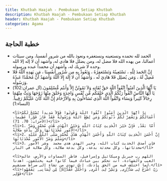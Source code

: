 ```yaml
---
title: Khutbah Haajah - Pembukaan Setiap Khutbah
description: Khutbah Haajah - Pembukaan Setiap Khutbah
header: Khutbah Haajah - Pembukaan Setiap Khutbah
categories: Agama
---
```


<!--Original Date is : 2019-04-30-->
<div class="rr">
<h2>
خطبة الحاجة
</h2>
</div>
<div class="arx">
<ul>
	<li>الحمد لله نحمده ونستعينه ونستغفره ونعوذ بالله من شرور أنفسنا، ومن سيئات أعمالنا، من يهده الله فلا مضل له، ومن يضلل فلا هادي له، وأشهد أن لا إله إلا الله وحده لا شريك له، وأشهد أن محمداً عبده ورسوله. </li>
	<li>إِنَّ الحَمدَ لِلَّهِ ، نَسْتَعِينُهُ وَنَسْتَغفِرُهُ ، وَنَعُوذُ بِهِ مِن شُرُورِ أَنفُسِنَا ، مَن يَهدِهِ اللَّهُ فَلا مُضِلَّ لَهُ ، وَمَن يُضلِل فَلا هَادِيَ لَه ، وَأَشهَدُ أَن لا إِلَهَ إِلا اللَّهُ وَأَشهَدُ أَنَّ مُحَمَّدًا عَبدُهُ وَرَسُولُه.</li>
	<li>يَا أَيُّهَا الَّذِينَ آمَنُواْ اتَّقُواْ اللّهَ حَقَّ تُقَاتِهِ وَلاَ تَمُوتُنَّ إِلاَّ وَأَنتُم مُّسْلِمُونَ.(آل عمران:102)</li>
	<li>يَا أَيُّهَا النَّاسُ اتَّقُواْ رَبَّكُمُ الَّذِي خَلَقَكُم مِّن نَّفْسٍ وَاحِدَةٍ وَخَلَقَ مِنْهَا زَوْجَهَا وَبَثَّ مِنْهُمَا رِجَالاً كَثِيراً وَنِسَاء وَاتَّقُواْ اللّهَ الَّذِي تَسَاءلُونَ بِهِ وَالأَرْحَامَ إِنَّ اللّهَ كَانَ عَلَيْكُمْ رَقِيباً.(النساء:1)</li>
	
	<li>يَا أَيُّهَا الَّذِينَ آمَنُوا اتَّقُوا اللَّهَ وَقُولُوا قَوْلاً سَدِيداً يُصْلِحْ لَكُمْ أَعْمَالَكُمْ وَيَغْفِرْ لَكُمْ ذُنُوبَكُمْ وَمَن يُطِعْ اللَّهَ وَرَسُولَهُ فَقَدْ فَازَ فَوْزاً عَظِيماً.(الأحزاب: 70، 71)</li>
	<li>1. أَمَّا بَعْدُ, فَإِنَّ خَيْرَ الْحَدِيثِ كِتَابُ اللَّهِ وَخَيْرُ الْهُدَى هُدَى مُحَمَّدٍ وَشَرُّ الْأُمُورِ مُحْدَثَاتُهَا وَكُلُّ بِدْعَةٍ ضَلَالَةٌ</li>
	<li>2. إِنَّ أَحْسَنَ الْحَدِيثِ كِتَابُ اللَّهِ وَأَحْسَنَ الْهَدْيِ هَدْيُ مُحَمَّدٍ صَلَّى اللَّهُ عَلَيْهِ وَسَلَّمَ وَشَرَّ الْأُمُورِ مُحْدَثَاتُهَا</li>
	<li>3. فإن أصدق الحديث كتاب الله، وخير الهدي هدي محمد ‮ ‬وشر‮ ‬الأمور‮ ‬محدثاتها،‮ ‬وكل‮ ‬محدثة‮ ‬بدعة،‮ ‬وكل‮ ‬بدعة‮ ‬ضلالة،‮ ‬وكل‮ ‬ضلالة‮ ‬في‮ ‬النار</li>

	<li>اللهم رب جبريل وميكائيل وإسرافيل، فاطر السماوات والأرض، عالم الغيب والشهادة، أنت تحكم بين عبادك فيما كانوا فيه يختلفون، اهدنا لما اختلف فيه من الحق بإذنك، إنك تهدي من تشاء إلى صراط مستقيم.</li>
	<li>رَبِّ اشْرَحْ لِى صَدًْۭرِى, وَيَسِّرْ لِىٓ أَمْرِى, وَاحْلُلْ عُقْدًَۭةًۭ مِّن لِّسَانِى, يَفْقَهُوا قَوْلِى</li>
</ul>

</div>

<!--
<ul>
	<li> </li>
	<li> </li>
	<li> </li>
</ul>
-->
